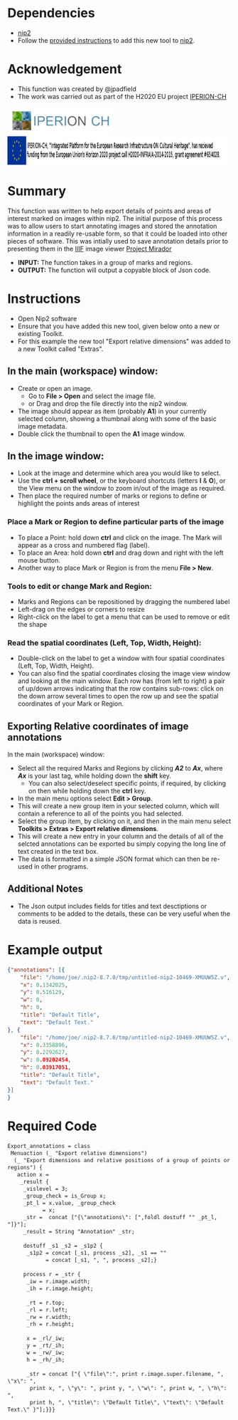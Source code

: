 # Dependencies
* [nip2](https://github.com/libvips/nip2)
* Follow the [provided instructions](https://github.com/jpadfield/nip2-extras/blob/master/README.md) to add this new tool to [nip2](https://github.com/libvips/nip2). 

# Acknowledgement
* This function was created by @jpadfield
* The work was carried out as part of the H2020 EU project [IPERION-CH](http://www.iperionch.eu/)
<img src="https://github.com/jpadfield/nip2-extras/blob/master/images/IPERION-CH_logo_trans.png" height="64" alt="IPERION-CH Logo">
<img src="https://github.com/jpadfield/nip2-extras/blob/master/images/iperion-ch-eu-tag_black.png" height="64" alt="IPERION-CH Grant Info">

# Summary
This function was written to help export details of points and areas of interest marked on images within nip2. The initial purpose of this process was to allow users to start annotating images and stored the annotation information in a readily re-usable form, so that it could be loaded into other pieces of software. This was intially used to save annotation details prior to presenting them in the [IIIF](https://iiif.io) image viewer [Project Mirador](https://github.com/ProjectMirador/mirador)
* **INPUT:** The function takes in a group of marks and regions.
* **OUTPUT:** The function will output a copyable block of Json code.

# Instructions
* Open Nip2 software
* Ensure that you have added this new tool, given below onto a new or existing Toolkit.
* For this example the new tool "Export relative dimensions" was added to a new Toolkit called "Extras".
## In the main (workspace) window:
* Create or open an image.
  * Go to **File > Open** and select the image file.
  * or Drag and drop the file directly into the nip2 window.
* The image should appear as item (probably **A1**) in your currently selected column, showing a thumbnail along with some of the basic image metadata.
* Double click the thumbnail to open the **A1** image window.
## In the image window:
* Look at the image and determine which area you would like to select.
* Use the **ctrl + scroll wheel**, or the keyboard shortcuts (letters **I** & **O**), or the View menu on the window to zoom in/out of the image as required.
* Then place the required number of marks or regions to define or highlight the points ands areas of interest
### Place a Mark or Region to define particular parts of the image 
* To place a Point: hold down **ctrl** and click on the image. The Mark will appear as a cross and numbered flag (label).
* To place an Area: hold down **ctrl** and drag down and right with the left mouse button.
* Another way to place Mark or Region is from the menu **File > New**.
### Tools to edit or change Mark and Region:
* Marks and Regions can be repositioned by dragging the numbered label
* Left-drag on the edges or corners to resize
* Right-click on the label to get a menu that can be used to remove or edit the shape
### Read the spatial coordinates (Left, Top, Width, Height):
* Double-click on the label to get a window with four spatial coordinates (Left, Top, Width, Height).
* You can also find the spatial coordinates closing the image view window and looking at the main window. Each row has (from left to right) a pair of up/down arrows indicating that the row contains sub-rows: click on the down arrow several times to open the row up and see the spatial coordinates of your Mark or Region.
## Exporting Relative coordinates of image annotations
In the main (workspace) window:
* Select all the required Marks and Regions by clicking ***A2*** to ***Ax***, where ***Ax*** is your last tag, while holding down the **shift** key.
  * You can also select/deselect specific points, if required, by clicking on then while holding down the **ctrl** key.
* In the main menu options select **Edit > Group**.
* This will create a new group item in your selected column, which will contain a reference to all of the points you had selected.
* Select the group item, by clicking on it, and then in the main menu select **Toolkits > Extras > Export relative dimensions**.
* This will create a new entry in your column and the details of all of the selcted annotations can be exported bu simply copying the long line of text created in the text box.
* The data is formatted in a simple JSON format which can then be re-used in other programs.
## Additional Notes
* The Json output includes fields for titles and text desctiptions or comments to be added to the details, these can be very useful when the data is reused.

# Example output
```json
{"annotations": [{
	"file": "/home/joe/.nip2-8.7.0/tmp/untitled-nip2-10469-XMUUW5Z.v",
	"x": 0.1342025,
	"y": 0.516129,
	"w": 0,
	"h": 0,
	"title": "Default Title",
	"text": "Default Text."
}, {
	"file": "/home/joe/.nip2-8.7.0/tmp/untitled-nip2-10469-XMUUW5Z.v",
	"x": 0.3358896,
	"y": 0.2292627,
	"w": 0.09202454,
	"h": 0.03917051,
	"title": "Default Title",
	"text": "Default Text."
}]
}
```

# Required Code
```
Export_annotations = class
 Menuaction (_ "Export relative dimensions") 
  (_ "Export dimensions and relative positions of a group of points or regions") {
   action x = 
    _result {
     _vislevel = 3; 
     _group_check = is_Group x;
     _pt_l = x.value, _group_check
           = x;
     _str =  concat ["{\"annotations\": [",foldl dostuff "" _pt_l, "]}"];
     _result = String "Annotation" _str;    

     dostuff _s1 _s2 = _s1p2 {
      _s1p2 = concat [_s1, process _s2], _s1 == ""
            = concat [_s1, ", ", process _s2];}
            
     process r = _str {
      _iw = r.image.width;
      _ih = r.image.height;
        
      _rt = r.top;
      _rl = r.left;
      _rw = r.width;
      _rh = r.height;
   
      x = _rl/_iw;
      y = _rt/_ih;
      w = _rw/_iw;
      h = _rh/_ih;
  
      _str = concat ["{ \"file\":", print r.image.super.filename, ", \"x\": ",
       print x, ", \"y\": ", print y, ", \"w\": ", print w, ", \"h\": ", 
       print h, ", \"title\": \"Default Title\", \"text\": \"Default Text.\" }"];}}}
```
